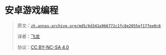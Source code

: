 # 安卓游戏编程

> 原文：[`zh.annas-archive.org/md5/6d341a966772c1fc8e2055ef177ee0c6`](https://zh.annas-archive.org/md5/6d341a966772c1fc8e2055ef177ee0c6)
> 
> 译者：[飞龙](https://github.com/wizardforcel)
> 
> 协议：[CC BY-NC-SA 4.0](http://creativecommons.org/licenses/by-nc-sa/4.0/)